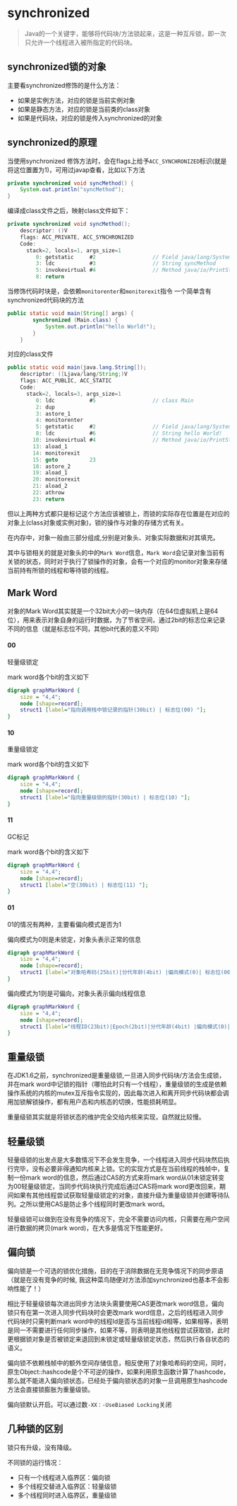 # synchronized

> Java的一个关键字，能够将代码块/方法锁起来，这是一种互斥锁，即一次只允许一个线程进入被所指定的代码块。

## synchronized锁的对象

主要看synchronized修饰的是什么方法：
* 如果是实例方法，对应的锁是当前实例对象
* 如果是静态方法，对应的锁是当前类的class对象
* 如果是代码块，对应的锁是传入synchronized的对象

## synchronized的原理

当使用synchronized  修饰方法时，会在flags上给予`ACC_SYNCHRONIZED`标识(就是将这位置置为1)，可用过javap查看，比如以下方法
```java
private synchronized void syncMethod() {
    System.out.println("syncMethod");
} 
```
编译成class文件之后，映射class文件如下：
```java
private synchronized void syncMethod();
    descriptor: ()V
    flags: ACC_PRIVATE, ACC_SYNCHRONIZED
    Code:
      stack=2, locals=1, args_size=1
         0: getstatic     #2                  // Field java/lang/System.out:Ljava/io/PrintStream;
         3: ldc           #3                  // String syncMethod
         5: invokevirtual #4                  // Method java/io/PrintStream.println:(Ljava/lang/String;)V
         8: return
```
当修饰代码时块是，会依赖`monitorenter`和`monitorexit`指令
一个简单含有synchronized代码块的方法
```java
public static void main(String[] args) {
        synchronized (Main.class) {
            System.out.println("hello World!");
        }
    }
```
对应的class文件
```java
public static void main(java.lang.String[]);
    descriptor: ([Ljava/lang/String;)V
    flags: ACC_PUBLIC, ACC_STATIC
    Code:
      stack=2, locals=3, args_size=1
         0: ldc           #5                  // class Main
         2: dup
         3: astore_1
         4: monitorenter
         5: getstatic     #2                  // Field java/lang/System.out:Ljava/io/PrintStream;
         8: ldc           #6                  // String hello World!
        10: invokevirtual #4                  // Method java/io/PrintStream.println:(Ljava/lang/String;)V
        13: aload_1
        14: monitorexit
        15: goto          23
        18: astore_2
        19: aload_1
        20: monitorexit
        21: aload_2
        22: athrow
        23: return
```

但以上两种方式都只是标记这个方法应该被锁上，而锁的实际存在位置是在对应的对象上(class对象或实例对象)，锁的操作与对象的存储方式有关。

在内存中，对象一般由三部分组成,分别是对象头、对象实际数据和对其填充。

其中与锁相关的就是对象头的中的`Mark Word`信息，`Mark Word`会记录对象当前有关锁的状态，同时对于执行了锁操作的对象，会有一个对应的monitor对象来存储当前持有所锁的线程和等待锁的线程。

## Mark Word


对象的Mark Word其实就是一个32bit大小的一块内存（在64位虚拟机上是64位），用来表示对象自身的运行时数据，为了节省空间，通过2bit的标志位来记录不同的信息（就是标志位不同，其他bit代表的意义不同）

<!-- tabs:start -->
#### **00**
轻量级锁定

mark word各个bit的含义如下
```dot
digraph graphMarkWord {
    size = "4,4";
    node [shape=record];
    struct1 [label="指向调用栈中锁记录的指针(30bit) | 标志位(00) "];
}
```
#### **10**
重量级锁定

mark word各个bit的含义如下
```dot
digraph graphMarkWord {
    size = "4,4";
    node [shape=record];
    struct1 [label="指向重量级锁的指针(30bit) | 标志位(10) "];
}
```
#### **11**
GC标记

mark word各个bit的含义如下
```dot
digraph graphMarkWord {
    size = "4,4";
    node [shape=record];
    struct1 [label="空(30bit) | 标志位(11) "];
}
```
#### **01**
01的情况有两种，主要看偏向模式是否为1

偏向模式为0则是未锁定，对象头表示正常的信息
```dot
digraph graphMarkWord {
    size = "4,4";
    node [shape=record];
    struct1 [label="对象哈希码(25bit)|分代年龄(4bit) |偏向模式(0)| 标志位(00) "];
}
```

偏向模式为1则是可偏向，对象头表示偏向线程信息
```dot
digraph graphMarkWord {
    size = "4,4";
    node [shape=record];
    struct1 [label="线程ID(23bit)|Epoch(2bit)|分代年龄(4bit) |偏向模式(0)| 标志位(00) "];
}
```
<!-- tabs:end -->

## 重量级锁

在JDK1.6之前，synchronized是重量级锁,一旦进入同步代码块/方法会生成锁，并在mark word中记锁的指针（哪怕此时只有一个线程），重量级锁的生成是依赖操作系统的内核的mutex互斥指令实现的，因此每次进入和离开同步代码块都会调用加锁解锁操作，都有用户态和内核态的切换，性能损耗明显。

重量级锁其实就是将锁状态的维护完全交给内核来实现，自然就比较慢。

## 轻量级锁

轻量级锁的出发点是大多数情况下不会发生竞争，一个线程进入同步代码块然后执行完毕，没有必要非得通知内核来上锁。它的实现方式是在当前线程的栈帧中，复制一份mark word的信息，然后通过CAS的方式来将mark word从01未锁定转变为00轻量级锁定，当同步代码块执行完成后通过CAS将mark word更改回来，期间如果有其他线程尝试获取轻量级锁定的对象，直接升级为重量级锁并创建等待队列。之所以使用CAS是防止多个线程同时更改mark word。

轻量级锁可以做到在没有竞争的情况下，完全不需要访问内核，只需要在用户空间进行数据的拷贝(mark word)，在大多是情况下性能更好。

## 偏向锁

偏向锁是一个可选的锁优化措施，目的在于消除数据在无竞争情况下的同步原语（就是在没有竞争的时候, 我这种菜鸟随便对方法添加synchronized也基本不会影响性能了！）

相比于轻量级锁每次进出同步方法块头需要使用CAS更改mark word信息，偏向锁只有在第一次进入同步代码块时会更改mark word信息，之后的线程进入同步代码块时只需判断mark word中的线程Id是否与当前线程id相等，如果相等，表明是同一不需要进行任何同步操作，如果不等，则表明是其他线程尝试获取锁，此时更根据锁对象是否被锁定来退回到未锁定或轻量级锁定状态，然后执行各自状态的语义。

偏向锁不依赖栈帧中的额外空间存储信息，相反使用了对象哈希码的空间，同时，原生Object::hashcode是个不可逆的操作，如果利用原生函数计算了hashcode，那么就不能进入偏向锁状态，已经处于偏向锁状态的对象一旦调用原生hashcode方法会直接锁膨胀为重量级锁。

偏向锁默认开启。可以通过数`-XX：-UseBiased Locking`关闭

## 几种锁的区别

锁只有升级，没有降级。

不同锁的运行情况：
* 只有一个线程进入临界区：偏向锁
* 多个线程交替进入临界区：轻量级锁
* 多个线程同时进入临界区，重量级锁







